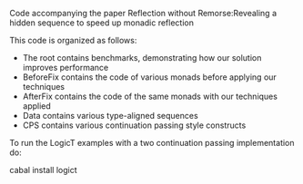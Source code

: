 Code accompanying the paper Reflection without Remorse:Revealing a hidden sequence to speed up monadic reflection

This code is organized as follows: 

* The root contains benchmarks, demonstrating how our solution improves performance
* BeforeFix contains the code of various monads before applying our techniques
* AfterFix  contains the code of the same monads with our techniques applied
* Data contains various type-aligned sequences
* CPS contains various continuation passing style constructs

To run the LogicT examples with a two continuation passing implementation do:

cabal install logict
